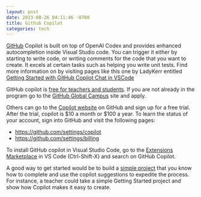 ```yaml
---
layout: post
date: 2023-08-26 04:11:46 -0700
title: Github Copilot
categories: tech
---
```


[GitHub][site] Copilot is built on top of OpenAI Codex and provides enhanced autocompletion inside Visual Studio code. You can trigger it either by starting to write code, or writing comments for the code that you want to create. It excels at certain tasks such as helping you write unit tests. Find more information on by visiting pages like this one by LadyKerr entitled [Getting Started with GitHub Copilot Chat in VSCode][lady-kerr]

GitHub copilot is [free for teachers and students][edu]. If you are not already in the program go to the [GitHub Global Campus][ggcs] site and apply. 

Others can go to the [Copilot website][site] on GitHub and sign up for a free trial. After the trial, copilot is $10 a month or $100 a year. To learn the status of your account, sign into GitHub and visit the following pages:

- https://github.com/settings/copilot
- https://github.com/settings/billing

To install GitHub copilot in Visual Studio Code, go to the [Extensions Marketplace][ext] in VS Code (Ctrl-Shift-X) and search on GitHub Copilot.

A good way to get started would be to build a [simple project][simple] that you know how to complete and use the copilot suggestions to expedite the process. For instance, a teacher could take a simple Getting Started project and show how Copilot makes it easy to create.

[site]: https://github.com/features/copilot
[lady-kerr]: https://github.com/orgs/community/discussions/64517
[edu]: https://docs.github.com/en/billing/managing-billing-for-github-copilot/about-billing-for-github-copilot#pricing-for-github-copilot-for-individuals
[ggcs]: https://docs.github.com/en/education/explore-the-benefits-of-teaching-and-learning-with-github-education/github-global-campus-for-students/apply-to-github-global-campus-as-a-student
[ext]: https://marketplace.visualstudio.com/VSCode
[simple]: https://www.freecodecamp.org/news/javascript-projects-for-beginners/

